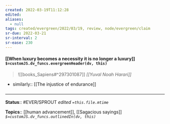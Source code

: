 ```yaml
---
created: 2022-03-19T11:12:28 
edited: 
aliases:
  - null
tags: created/evergreen/2022/03/19, review, node/evergreen/claim
sr-due: 2022-03-21
sr-interval: 2
sr-ease: 230
---
```


#### [[When luxury becomes a necessity it is no longer a luxury]] `$=customJS.dv_funcs.evergreenHeader(dv, this)`


> ![[books_Sapiens#^297301087]]
> <Cite>[[Yuval Noah Harari]]</Cite>

- similarly:: [[The injustice of endurance]]
### <hr class="footnote"/>

**Status**:: #EVER/SPROUT
*edited `=this.file.mtime`*

**Topics**:: [[human advancement]], [[Sagacious sayings]]
*`$=customJS.dv_funcs.outlinedIn(dv, this)`*
